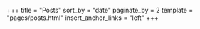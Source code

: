 +++
title = "Posts"
sort_by = "date"
paginate_by = 2
template = "pages/posts.html"
insert_anchor_links = "left"
+++